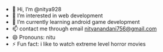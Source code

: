 - 👋 Hi, I’m @nitya928
- 👀 I’m interested in web development 
- 🌱 I’m currently learning android game development
- 📫 contact me through email nityanandani756@gmail.com
- 😄 Pronouns: nitu
- ⚡ Fun fact: i like to watch extreme level horror movies

<!---
nitya928/nitya928 is a ✨ special ✨ repository because its `README.md` (this file) appears on your GitHub profile.
You can click the Preview link to take a look at your changes.
--->
